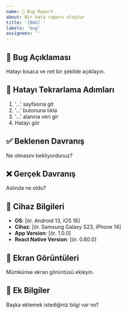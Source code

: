 ```yaml
---
name: 🐛 Bug Report
about: Bir hata raporu oluştur
title: '[BUG] '
labels: 'bug'
assignees: ''
---
```


## 🐛 Bug Açıklaması
Hatayı kısaca ve net bir şekilde açıklayın.

## 🔄 Hatayı Tekrarlama Adımları
1. '...' sayfasına git
2. '...' butonuna tıkla
3. '...' alanına veri gir
4. Hatayı gör

## ✅ Beklenen Davranış
Ne olmasını bekliyordunuz?

## ❌ Gerçek Davranış
Aslında ne oldu?

## 📱 Cihaz Bilgileri
- **OS**: [ör. Android 13, iOS 16]
- **Cihaz**: [ör. Samsung Galaxy S23, iPhone 14]
- **App Version**: [ör. 1.0.0]
- **React Native Version**: [ör. 0.80.0]

## 📸 Ekran Görüntüleri
Mümkünse ekran görüntüsü ekleyin.

## 📝 Ek Bilgiler
Başka eklemek istediğiniz bilgi var mı?